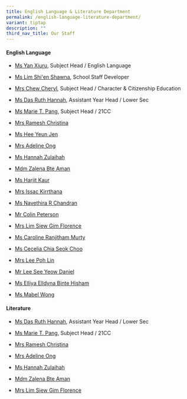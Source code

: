 ```yaml
---
title: English Language & Literature Department
permalink: /english-language-literature-department/
variant: tiptap
description: ""
third_nav_title: Our Staff
---
```

<h4><strong>English Language</strong></h4>
<ul data-tight="true" class="tight">
<li>
<p><a href="mailto:yan_xiuru@moe.edu.sg" rel="noopener nofollow" target="_blank">Ms Yan Xiuru</a>,
Subject Head / English Language</p>
</li>
<li>
<p><a href="mailto:lim_shi_en_shawna@moe.edu.sg" rel="noopener nofollow" target="_blank">Ms Lim Shi'en Shawna</a>,
School Staff Developer</p>
</li>
<li>
<p><a href="mailto:tan_jue_ling_cheryl@moe.edu.sg" rel="noopener nofollow" target="_blank">Mrs Chew Cheryl</a>,
Subject Head / Character &amp; Citizenship Education</p>
</li>
<li>
<p><a href="mailto:das_ruth_hannah@moe.edu.sg" rel="noopener nofollow" target="_blank">Ms Das Ruth Hannah</a>,
Assistant Year Head / Lower Sec</p>
</li>
<li>
<p><a href="mailto:pang_li_en_marie-therese@moe.edu.sg" rel="noopener nofollow" target="_blank">Ms Marie T. Pang</a>,
Subject Head / 21CC</p>
</li>
<li>
<p><a href="mailto:ramesh_maria_christina@moe.edu.sg" rel="noopener nofollow" target="_blank">Mrs Ramesh Christina</a>
</p>
</li>
<li>
<p><a href="mailto:hee_yeun_jen@moe.edu.sg" rel="noopener nofollow" target="_blank">Ms Hee Yeun Jen</a>
</p>
</li>
<li>
<p><a href="mailto:ng_su_mei_adeline@moe.edu.sg" rel="noopener nofollow" target="_blank">Mrs Adeline Ong</a>
</p>
</li>
<li>
<p><a href="mailto:hannah_zulaihah_gwynne@schools.gov.sg" rel="noopener nofollow" target="_blank">Ms Hannah Zulaihah</a>
</p>
</li>
<li>
<p><a href="mailto:zalena_aman@moe.edu.sg" rel="noopener nofollow" target="_blank">Mdm Zalena Bte Aman</a>
</p>
</li>
<li>
<p><a href="mailto:harjit_kaur_mindar_singh@moe.edu.sg" rel="noopener nofollow" target="_blank">Ms Harjit Kaur</a>
</p>
</li>
<li>
<p><a href="mailto:kirrthana_krishnamoorthy@schools.gov.sg" rel="noopener nofollow" target="_blank">Mrs Issac Kirrthana</a>
</p>
</li>
<li>
<p><a href="mailto:navethira_r_chandran@moe.edu.sg" rel="noopener nofollow" target="_blank">Ms Navethira R Chandran</a>
</p>
</li>
<li>
<p><a href="mailto:peterson_ramsay_colin@moe.edu.sg" rel="noopener nofollow" target="_blank">Mr Colin Peterson</a>
</p>
</li>
<li>
<p><a href="mailto:lim_siew_gim_florence@moe.edu.sg" rel="noopener nofollow" target="_blank">Mrs Lim Siew Gim Florence</a>
</p>
</li>
<li>
<p><a href="mailto:caroline_ranjitham_murty@moe.edu.sg" rel="noopener nofollow" target="_blank">Ms Caroline Ranjitham Murty</a>
</p>
</li>
<li>
<p><a href="mailto:cecilia_chia_seok_choo_a@moe.edu.sg" rel="noopener nofollow" target="_blank">Ms Cecelia Chia Seok Choo</a>
</p>
</li>
<li>
<p><a href="mailto:lee_poh_lin_nee@moe.edu.sg" rel="noopener nofollow" target="_blank">Mrs Lee Poh Lin</a>
</p>
</li>
<li>
<p><a href="mailto:lee_see_yeow_daniel@moe.edu.sg" rel="noopener nofollow" target="_blank">Mr Lee See Yeow Daniel</a>
</p>
</li>
<li>
<p><a href="mailto:elliya_elldyna_hisham@moe.edu.sg" rel="noopener nofollow" target="_blank">Ms Elliya Elldyna Binte Hisham</a>
</p>
</li>
<li>
<p><a href="mailto:wong_xin_yuan_mabel@moe.edu.sg" rel="noopener nofollow" target="_blank">Ms Mabel Wong</a>
</p>
</li>
</ul>
<h4><strong>Literature</strong></h4>
<ul data-tight="true" class="tight">
<li>
<p><a href="mailto:das_ruth_hannah@moe.edu.sg" rel="noopener nofollow" target="_blank">Ms Das Ruth Hannah</a>,
Assistant Year Head / Lower Sec</p>
</li>
<li>
<p><a href="mailto:pang_li_en_marie-therese@moe.edu.sg" rel="noopener nofollow" target="_blank">Ms Marie T. Pang</a>,
Subject Head / 21CC</p>
</li>
<li>
<p><a href="mailto:ramesh_maria_christina@moe.edu.sg" rel="noopener nofollow" target="_blank">Mrs Ramesh Christina</a>
</p>
</li>
<li>
<p><a href="mailto:ng_su_mei_adeline@moe.edu.sg" rel="noopener nofollow" target="_blank">Mrs Adeline Ong</a>
</p>
</li>
<li>
<p><a href="mailto:hannah_zulaihah_gwynne@schools.gov.sg" rel="noopener nofollow" target="_blank">Ms Hannah Zulaihah</a>
</p>
</li>
<li>
<p><a href="mailto:zalena_aman@moe.edu.sg" rel="noopener nofollow" target="_blank">Mdm Zalena Bte Aman</a>
</p>
</li>
<li>
<p><a href="mailto:lim_siew_gim_florence@moe.edu.sg" rel="noopener nofollow" target="_blank">Mrs Lim Siew Gim Florence</a>
</p>
</li>
</ul>
<p></p>